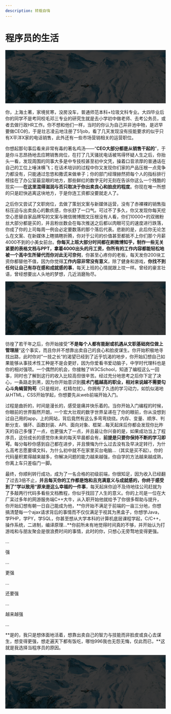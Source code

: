 ```yaml
---
description: 转载自嗨
---
```


# 程序员的生活

![](.gitbook/assets/banner_2.png)

你，上海土著，家境贫寒，没房没车，普通师范本科+垃圾文科专业。大四毕业后你的同学不是考同校毛邓三专业的研究生就是去小学初中做老师、去考公务员，或者去做行政HR工作。你不想和他们一样，当时的你认为自己并非池中物，是迟早要做CEO的，于是壮志凌云地注册了51job，看了几天发现没有技能要求的似乎只有X平洋X家的电话销售，此外还有一些市场营销相关的运营职位。

你想起那句事后看来非常有毒的著名鸡汤——“**CEO大部分都是从销售干起的**”，于是你斗志昂扬地去应聘销售岗位，在打了几天骚扰电话被骂得怀疑人生之后，你抬头一看，发现周围的同事大多是中专技校甚至初中文凭，操着口音浓厚的普通话在自己的工位上唾沫横飞；在话术培训的过程中你又发现你们家的产品压根一点竞争力都没有，只能通过忽悠和撒谎来做单子；你的部门经理赫然把每个人的指标排行榜挂在了办公室最显眼的地方，那些鲜红的数字无时无刻在告诉你这么一个残酷的现实——**在这里混得滋润与否只取决于你出卖良心和脸皮的程度**。你现在唯一所想的只是赶快逃离这块地方，于是你连工资都没要就走人了。

之后你又尝试了文职岗位，去做了策划文案与新媒体运营，没有了赤裸裸的销售指标压迫与出卖良心的歉疚感，你长舒了一口气。可过不了多久，你又发现你每天挖空心思替自家品牌写的文案与微信微博图文压根没有人看，你们10000+的双微粉丝大部分都是买的，并且粉丝数会在每次推送之后都以肉眼可见的速度进行跌落，你成了你的上司每周一例会必定要数落的那个落后代表。悲剧的是，此后你无论怎么在文案、在新媒体上瞎搞瞎折腾，你对于公司的价值甚至都抵不上你们那个月薪4000不到的小美女前台。**你每天上班大部分时间都在刷微博知乎，制作一些无关紧要的表格文档与PPT，拿着4000出头的月工资，你所有的工作内容都能轻松地被一个高中生所替代而你对此无可奈何**，你甚至心疼你的老板，每天发你200块工资你都替他不值，因为你觉得**工作内容非常没有意义**，除了健身和游戏，**你找不到任何让自己有存在感和成就感的事**，每天上班的心情就跟上坟一样。曾经的豪言壮语，曾经想要出人头地的梦想，几近消磨殆尽。

![](.gitbook/assets/banner_2.png)

彷徨了若干年之后，你开始接受”**不是每个人都有能耐或机遇从文职基础岗位做上管理层**“这个事实，而且你并不想靠出卖自己的良心和脸皮谋生。你开始积极地寻找出路，此时你对”一技之长“的渴望已经到了近乎饥渴的地步，你开始幻想自己如果能够从事技术性工种是不是会更好，因为你爱看书爱动脑子，中学时代理科也是你的相对强项。一个偶然的机会，你接触了W3CSchool，知道了编程这么一回事，同时也了解到这行的收入比较高但很辛苦。经过充分地思考之后你下定了决心，一条路走到黑，因为你开始意识到**技术门槛越高的职业，相对来说越不需要勾心斗角蝇营狗苟**（只是相对，杠精勿扰）。你拥有了久违的学习动力，如饥似渴地从HTML，CSS开始学起，你想要先从web前端开始入门。

过程是曲折的，时间是漫长的，感受是痛并快乐着的。当你开始入门编程的时候，你眼前的世界豁然开朗，一个宏大壮观的数字世界呈递在了你的眼前，你从没想到过自己用的app，上的网站，背后竟然有这么多弯弯绕绕。内存、变量、顺序、判断分支、循环、函数封装、API、面向对象、框架...每天起床后你都会发现你比昨天的自己多懂了一点，也更强大了一点，并且最让你兴奋的是，如果成功当上了程序员，这份成长的感觉你未来的每天早晨都会有，**前提是只要你保持不断的学习即可**。每分每秒你感到自己都在进步，并且懊悔为什么过去没有及早决定转行，为什么高考志愿要填文科，为什么初中就不在家里买台电脑...（其实是买不起）。你的代码量积累得越来越多，你解决问题的能力越来越强，你自学的方法越来越成熟，你离上车只差临门一脚。

最终，你顺利转行成功，成为了一名合格的初级前端，你很知足，因为收入已经翻了过去3倍不止，**并且每天你的工作都是饱和且充满意义与成就感的，你终于感受到了”学以致用“原来是这么幸福的一件事**，每天起床你迫不及待地往公司赶就为了多敲两行代码多看些文档教程，你似乎找回了人生的意义。你的上司是一位在大厂呆过多年的网游服务端C++大牛，从入职开始他就给予了你很多帮助与提升，你开始幻想有朝一日自己能成为他，**你开始不满足于前端的一亩三分地，你想搞清楚每一个ajax请求背后的事情而不仅仅满足于视其为黑盒子，你想学Java，学PHP，学PY，学SQL，你甚至想从大学本科的计算机底层课程学起，C/C++，操作系统，二进制，编译原理...**你前所未有地觉得时间真的不够，并开始认为打游戏和与朋友聚会是很浪费时间的事情，此时的你，只想心无旁骛地变得更强。

…

强

…

更强

…

还要强

…

越来越强

…

**是的，我只是想体面地活着，想靠出卖自己的智力与技能而非脸皮或良心去谋生，想变得更强，想走遍天下都有饭吃，哪怕996我也无怨无悔，仅此而已，**这就是我选择当程序员的原因。

![](.gitbook/assets/banner_2.png)

